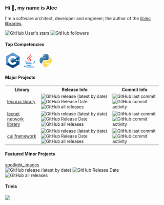 ### Hi 👋, my name is Alec

I'm a software architect, developer and engineer; the author of the [liblec libraries](https://github.com/alecmus/liblec).

![GitHub User's stars](https://img.shields.io/github/stars/alecmus?affiliations=OWNER&logo=GitHub&logoColor=white)
![GitHub followers](https://img.shields.io/github/followers/alecmus?logo=GitHub&logoColor=white)

#### Top Competencies
<img src="https://github.com/devicons/devicon/blob/master/icons/cplusplus/cplusplus-original.svg" alt="C++" height="50" width="50" /> <img src="https://github.com/devicons/devicon/blob/master/icons/java/java-original.svg" alt="Java" width="50" height="50" /> <img src="https://github.com/devicons/devicon/blob/master/icons/python/python-original.svg" alt="Python" width="50" height="50" />
<br>

#### Major Projects
<table>
  <tbody>
    <tr> <!--Header-->
      <th>Library</th>
      <th>Release Info</th>
      <th>Commit Info</th>
    </tr>
    <tr> <!--lecui row-->
      <td><a href="https://github.com/alecmus/lecui">lecui ui library</a></td>
      <td>
        <img alt="GitHub release (latest by date)" src="https://img.shields.io/github/v/release/alecmus/lecui">
        <img alt="GitHub Release Date" src="https://img.shields.io/github/release-date/alecmus/lecui">
        <img alt="GitHub all releases" src="https://img.shields.io/github/downloads/alecmus/lecui/total">
      </td>
      <td>
        <img alt="GitHub last commit" src="https://img.shields.io/github/last-commit/alecmus/lecui">
        <img alt="GitHub commit activity" src="https://img.shields.io/github/commit-activity/y/alecmus/lecui">
      </td>
    </tr>
    <tr> <!--lecnet row-->
      <td><a href="https://github.com/alecmus/lecnet">lecnet network library</a></td>
      <td>
        <img alt="GitHub release (latest by date)" src="https://img.shields.io/github/v/release/alecmus/lecnet">
        <img alt="GitHub Release Date" src="https://img.shields.io/github/release-date/alecmus/lecnet">
        <img alt="GitHub all releases" src="https://img.shields.io/github/downloads/alecmus/lecnet/total">
      </td>
      <td>
        <img alt="GitHub last commit" src="https://img.shields.io/github/last-commit/alecmus/lecnet">
        <img alt="GitHub commit activity" src="https://img.shields.io/github/commit-activity/y/alecmus/lecnet">
      </td>
    </tr>
    <tr> <!--cui row-->
      <td><a href="https://github.com/alecmus/cui">cui framework</a></td>
      <td>
        <img alt="GitHub release (latest by date)" src="https://img.shields.io/github/v/release/alecmus/cui">
        <img alt="GitHub Release Date" src="https://img.shields.io/github/release-date/alecmus/cui">
        <img alt="GitHub all releases" src="https://img.shields.io/github/downloads/alecmus/cui/total">
      </td>
      <td>
        <img alt="GitHub last commit" src="https://img.shields.io/github/last-commit/alecmus/cui">
        <img alt="GitHub commit activity" src="https://img.shields.io/github/commit-activity/y/alecmus/cui">
      </td>
    </tr>
  </tbody>
</table>

#### Featured Minor Projects
<a href="https://github.com/alecmus/spotlight_images">spotlight_images</a>
<br>
<img alt="GitHub release (latest by date)" src="https://img.shields.io/github/v/release/alecmus/spotlight_images">
<img alt="GitHub Release Date" src="https://img.shields.io/github/release-date/alecmus/spotlight_images">
<img alt="GitHub all releases" src="https://img.shields.io/github/downloads/alecmus/spotlight_images/total">
<br>

#### Trivia
<a href="https://github.com/alecmus">
  <img align="center" src="https://github-readme-stats.vercel.app/api/top-langs/?username=alecmus&theme=light&hide_langs_below=1&hide=c&langs_count=6&layout=compact" />
</a>

<!--
**alecmus/alecmus** is a ✨ _special_ ✨ repository because its `README.md` (this file) appears on your GitHub profile.

Here are some ideas to get you started:

- 🔭 I’m currently working on ...
- 🌱 I’m currently learning ...
- 👯 I’m looking to collaborate on ...
- 🤔 I’m looking for help with ...
- 💬 Ask me about ...
- 📫 How to reach me: ...
- 😄 Pronouns: ...
- ⚡ Fun fact: ...
-->

